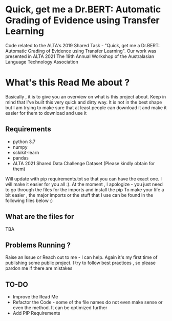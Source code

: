 #  Quick, get me a Dr.BERT: Automatic Grading of Evidence using  Transfer Learning
Code related to the ALTA's 2019 Shared Task - "Quick, get me a Dr.BERT: Automatic Grading of Evidence using  Transfer Learning". Our work was presented in ALTA 2021
The 19th Annual Workshop of the Australasian Language Technology Association


# What's this Read Me about ? 
Basically , it is to give you an overview on what is this project about. Keep in mind that I've built this very quick and dirty way. It is not in the best shape but I am trying to make sure that at least people can download it and make it easier for them to download and use it 


## Requirements

* python 3.7
* numpy
* sckikit-learn
* pandas
* ALTA 2021 Shared Data Challenge Dataset (Please kindly obtain for them) 

Will update with pip requirements.txt so that you can have the exact one. I will make it easier for you all :). At the moment , I apologize - you just need to go through the files for the imports and install the pip To make your life a bit easier , the major imports or the stuff that I use can be found in the following files below :) 

## What are the files for

TBA

## Problems Running ?

Raise an Issue or Reach out to me - I can help. Again it's my first time of publishing some public project. I try to follow best practices , so please pardon me if there are mistakes 

## TO-DO
* Improve the Read Me
* Refactor the Code - some of the file names do not even make sense or even the method. It can be optimized further 
* Add PIP Requirements



